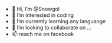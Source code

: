 - 👋 Hi, I’m @Snowgol
- 👀 I’m interested in coding
- 🌱 I’m currently learning any languange
- 💞️ I’m looking to collaborate on ...
- 📫 reach me on facebook

<!---
Snowgol/Snowgol is a ✨ special ✨ repository because its `README.md` (this file) appears on your GitHub profile.
You can click the Preview link to take a look at your changes.
--->
